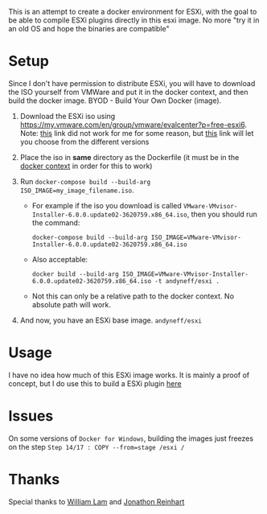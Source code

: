 This is an attempt to create a docker environment for ESXi, with the goal to be able to compile ESXi plugins directly in this esxi image. No more "try it in an old OS and hope the binaries are compatible"

# Setup

Since I don't have permission to distribute ESXi, you will have to download the
ISO yourself from VMWare and put it in the docker context, and then build the
docker image. BYOD - Build Your Own Docker (image).

1. Download the ESXi iso using https://my.vmware.com/en/group/vmware/evalcenter?p=free-esxi6.
Note: [this](https://my.vmware.com/group/vmware/details?productId=614&downloadGroup=ESXI650A)
link did not work for me for some reason, but [this](https://my.vmware.com/group/vmware/info/slug/datacenter_cloud_infrastructure/vmware_vsphere_hypervisor_esxi/6_5) link will let you choose from the different versions
2. Place the iso in **same** directory as the Dockerfile (it must be in the [docker context](https://docs.docker.com/engine/reference/commandline/build/#extended-description) in order for this to work)
3. Run `docker-compose build --build-arg ISO_IMAGE=my_image_filename.iso`.
    - For example if the iso you download is called `VMware-VMvisor-Installer-6.0.0.update02-3620759.x86_64.iso`, then you should run the command:

          docker-compose build --build-arg ISO_IMAGE=VMware-VMvisor-Installer-6.0.0.update02-3620759.x86_64.iso

    - Also acceptable:

          docker build --build-arg ISO_IMAGE=VMware-VMvisor-Installer-6.0.0.update02-3620759.x86_64.iso -t andyneff/esxi .
      
    - Not this can only be a relative path to the docker context. No absolute path will work.

4. And now, you have an ESXi base image. `andyneff/esxi`

# Usage

I have no idea how much of this ESXi image works. It is mainly a proof of concept, but I do use this to build a ESXi plugin [here](https://github.com/andyneff/esxi-nut/blob/master/Dockerfile)

# Issues

On some versions of `Docker for Windows`, building the images just freezes on the step `Step 14/17 : COPY --from=stage /esxi /`

# Thanks

Special thanks to [William Lam](https://www.virtuallyghetto.com/2011/08/how-to-create-and-modify-vgz-vmtar.html)
and [Jonathon Reinhart](https://github.com/JonathonReinhart/vmware-utils/blob/master/vtar/vtar.py)
